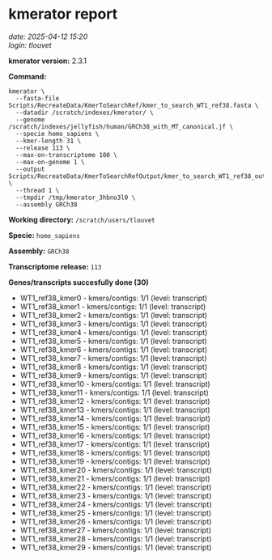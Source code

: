 # kmerator report
*date: 2025-04-12 15:20*  
*login: tlouvet*

**kmerator version:** 2.3.1

**Command:**

```
kmerator \
  --fasta-file Scripts/RecreateData/KmerToSearchRef/kmer_to_search_WT1_ref38.fasta \
  --datadir /scratch/indexes/kmerator/ \
  --genome /scratch/indexes/jellyfish/human/GRCh38_with_MT_canonical.jf \
  --specie homo_sapiens \
  --kmer-length 31 \
  --release 113 \
  --max-on-transcriptome 100 \
  --max-on-genome 1 \
  --output Scripts/RecreateData/KmerToSearchRefOutput/kmer_to_search_WT1_ref38_output \
  --thread 1 \
  --tmpdir /tmp/kmerator_3hbno3l0 \
  --assembly GRCh38
```

**Working directory:** `/scratch/users/tlouvet`

**Specie:** `homo_sapiens`

**Assembly:** `GRCh38`

**Transcriptome release:** `113`

**Genes/transcripts succesfully done (30)**

- WT1_ref38_kmer0 - kmers/contigs: 1/1 (level: transcript)
- WT1_ref38_kmer1 - kmers/contigs: 1/1 (level: transcript)
- WT1_ref38_kmer2 - kmers/contigs: 1/1 (level: transcript)
- WT1_ref38_kmer3 - kmers/contigs: 1/1 (level: transcript)
- WT1_ref38_kmer4 - kmers/contigs: 1/1 (level: transcript)
- WT1_ref38_kmer5 - kmers/contigs: 1/1 (level: transcript)
- WT1_ref38_kmer6 - kmers/contigs: 1/1 (level: transcript)
- WT1_ref38_kmer7 - kmers/contigs: 1/1 (level: transcript)
- WT1_ref38_kmer8 - kmers/contigs: 1/1 (level: transcript)
- WT1_ref38_kmer9 - kmers/contigs: 1/1 (level: transcript)
- WT1_ref38_kmer10 - kmers/contigs: 1/1 (level: transcript)
- WT1_ref38_kmer11 - kmers/contigs: 1/1 (level: transcript)
- WT1_ref38_kmer12 - kmers/contigs: 1/1 (level: transcript)
- WT1_ref38_kmer13 - kmers/contigs: 1/1 (level: transcript)
- WT1_ref38_kmer14 - kmers/contigs: 1/1 (level: transcript)
- WT1_ref38_kmer15 - kmers/contigs: 1/1 (level: transcript)
- WT1_ref38_kmer16 - kmers/contigs: 1/1 (level: transcript)
- WT1_ref38_kmer17 - kmers/contigs: 1/1 (level: transcript)
- WT1_ref38_kmer18 - kmers/contigs: 1/1 (level: transcript)
- WT1_ref38_kmer19 - kmers/contigs: 1/1 (level: transcript)
- WT1_ref38_kmer20 - kmers/contigs: 1/1 (level: transcript)
- WT1_ref38_kmer21 - kmers/contigs: 1/1 (level: transcript)
- WT1_ref38_kmer22 - kmers/contigs: 1/1 (level: transcript)
- WT1_ref38_kmer23 - kmers/contigs: 1/1 (level: transcript)
- WT1_ref38_kmer24 - kmers/contigs: 1/1 (level: transcript)
- WT1_ref38_kmer25 - kmers/contigs: 1/1 (level: transcript)
- WT1_ref38_kmer26 - kmers/contigs: 1/1 (level: transcript)
- WT1_ref38_kmer27 - kmers/contigs: 1/1 (level: transcript)
- WT1_ref38_kmer28 - kmers/contigs: 1/1 (level: transcript)
- WT1_ref38_kmer29 - kmers/contigs: 1/1 (level: transcript)
